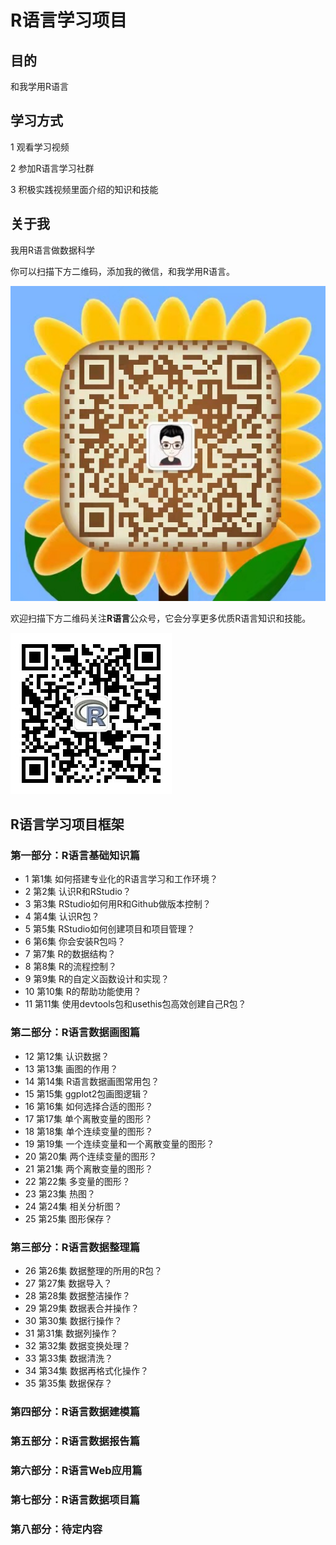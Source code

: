 # R语言学习项目

## 目的

和我学用R语言

## 学习方式

1 观看学习视频

2 参加R语言学习社群

3 积极实践视频里面介绍的知识和技能

## 关于我

我用R语言做数据科学

你可以扫描下方二维码，添加我的微信，和我学用R语言。

![我的微信luqin360](./images/luqin360.jpg)

欢迎扫描下方二维码关注**R语言**公众号，它会分享更多优质R语言知识和技能。

![R语言公众号](./images/R语言公众号.jpg)

## R语言学习项目框架

### 第一部分：R语言基础知识篇

- 1 第1集 如何搭建专业化的R语言学习和工作环境？
- 2 第2集 认识R和RStudio？
- 3 第3集 RStudio如何用R和Github做版本控制？
- 4 第4集 认识R包？
- 5 第5集 RStudio如何创建项目和项目管理？
- 6 第6集 你会安装R包吗？
- 7 第7集 R的数据结构？
- 8 第8集 R的流程控制？
- 9 第9集 R的自定义函数设计和实现？
- 10 第10集 R的帮助功能使用？
- 11 第11集 使用devtools包和usethis包高效创建自己R包？

### 第二部分：R语言数据画图篇
- 12 第12集 认识数据？
- 13 第13集 画图的作用？
- 14 第14集 R语言数据画图常用包？
- 15 第15集 ggplot2包画图逻辑？
- 16 第16集 如何选择合适的图形？
- 17 第17集 单个离散变量的图形？
- 18 第18集 单个连续变量的图形？
- 19 第19集 一个连续变量和一个离散变量的图形？
- 20 第20集 两个连续变量的图形？
- 21 第21集 两个离散变量的图形？
- 22 第22集 多变量的图形？
- 23 第23集 热图？
- 24 第24集 相关分析图？
- 25 第25集 图形保存？

### 第三部分：R语言数据整理篇

- 26 第26集 数据整理的所用的R包？
- 27 第27集 数据导入？
- 28 第28集 数据整洁操作？
- 29 第29集 数据表合并操作？
- 30 第30集 数据行操作？
- 31 第31集 数据列操作？
- 32 第32集 数据变换处理？
- 33 第33集 数据清洗？
- 34 第34集 数据再格式化操作？
- 35 第35集 数据保存？

### 第四部分：R语言数据建模篇

### 第五部分：R语言数据报告篇

### 第六部分：R语言Web应用篇

### 第七部分：R语言数据项目篇

### 第八部分：待定内容


